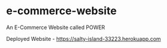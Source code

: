 # e-commerce-website
An E-Commerce Website called POWER 

Deployed Website - https://salty-island-33223.herokuapp.com

